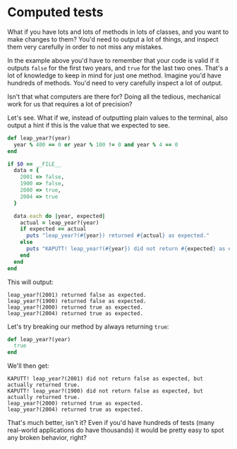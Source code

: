 # Computed tests

What if you have lots and lots of methods in lots of classes, and you want to
make changes to them? You'd need to output a lot of things, and inspect them
very carefully in order to not miss any mistakes.

In the example above you'd have to remember that your code is valid if it
outputs `false` for the first two years, and `true` for the last two ones.
That's a lot of knowledge to keep in mind for just one method. Imagine you'd
have hundreds of methods. You'd need to very carefully inspect a lot of output.

Isn't that what computers are there for? Doing all the tedious, mechanical work
for us that requires a lot of precision?

Let's see. What if we, instead of outputting plain values to the terminal, also
output a hint if this is the value that we expected to see.

```ruby
def leap_year?(year)
  year % 400 == 0 or year % 100 != 0 and year % 4 == 0
end

if $0 == __FILE__
  data = {
    2001 => false,
    1900 => false,
    2000 => true,
    2004 => true
  }

  data.each do |year, expected|
    actual = leap_year?(year)
    if expected == actual
      puts "leap_year?(#{year}) returned #{actual} as expected."
    else
      puts "KAPUTT! leap_year?(#{year}) did not return #{expected} as expected, but actually returned #{actual}."
    end
  end
end
```

This will output:

```
leap_year?(2001) returned false as expected.
leap_year?(1900) returned false as expected.
leap_year?(2000) returned true as expected.
leap_year?(2004) returned true as expected.
```

Let's try breaking our method by always returning `true`:

```ruby
def leap_year?(year)
  true
end
```

We'll then get:

```
KAPUTT! leap_year?(2001) did not return false as expected, but actually returned true.
KAPUTT! leap_year?(1900) did not return false as expected, but actually returned true.
leap_year?(2000) returned true as expected.
leap_year?(2004) returned true as expected.
```

That's much better, isn't it? Even if you'd have hundreds of tests (many
real-world applications do have thousands) it would be pretty easy to spot
any broken behavior, right?
